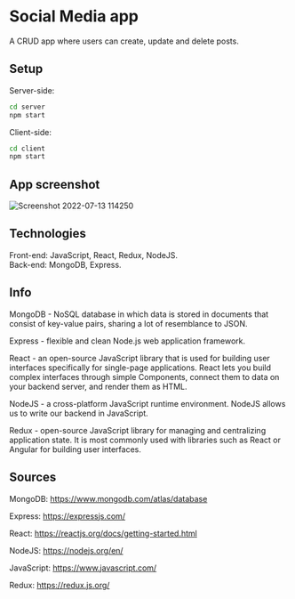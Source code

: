 # Social Media app
A CRUD app where users can create, update and delete posts.

## Setup
Server-side:
``` bash
cd server
npm start
```

Client-side:
``` bash
cd client
npm start
```

## App screenshot
![Screenshot 2022-07-13 114250](https://user-images.githubusercontent.com/23237769/178690695-ee15cab9-d689-4dd8-a8c7-c8a71ea565df.png)

## Technologies
Front-end: JavaScript, React, Redux, NodeJS.<br>
Back-end: MongoDB, Express.

## Info
MongoDB - NoSQL database in which data is stored in documents that consist of key-value pairs, sharing a lot of resemblance to JSON.

Express - flexible and clean Node.js web application framework. 

React - an open-source JavaScript library that is used for building user interfaces specifically for single-page applications. React lets you build complex interfaces through simple Components, connect them to data on your backend server, and render them as HTML.

NodeJS - a cross-platform JavaScript runtime environment. NodeJS allows us to write our backend in JavaScript. 

Redux - open-source JavaScript library for managing and centralizing application state. It is most commonly used with libraries such as React or Angular for building user interfaces.

## Sources
MongoDB: https://www.mongodb.com/atlas/database

Express: https://expressjs.com/

React: https://reactjs.org/docs/getting-started.html

NodeJS: https://nodejs.org/en/

JavaScript: https://www.javascript.com/

Redux: https://redux.js.org/
